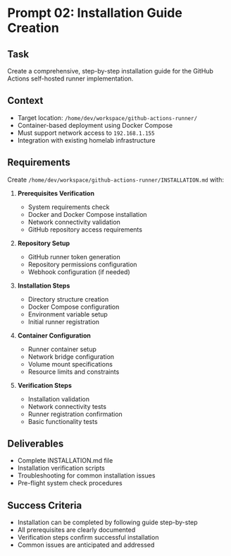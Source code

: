 # Prompt 02: Installation Guide Creation

## Task
Create a comprehensive, step-by-step installation guide for the GitHub Actions self-hosted runner implementation.

## Context
- Target location: `/home/dev/workspace/github-actions-runner/`
- Container-based deployment using Docker Compose
- Must support network access to `192.168.1.155`
- Integration with existing homelab infrastructure

## Requirements
Create `/home/dev/workspace/github-actions-runner/INSTALLATION.md` with:

1. **Prerequisites Verification**
   - System requirements check
   - Docker and Docker Compose installation
   - Network connectivity validation
   - GitHub repository access requirements

2. **Repository Setup**
   - GitHub runner token generation
   - Repository permissions configuration
   - Webhook configuration (if needed)

3. **Installation Steps**
   - Directory structure creation
   - Docker Compose configuration
   - Environment variable setup
   - Initial runner registration

4. **Container Configuration**
   - Runner container setup
   - Network bridge configuration
   - Volume mount specifications
   - Resource limits and constraints

5. **Verification Steps**
   - Installation validation
   - Network connectivity tests
   - Runner registration confirmation
   - Basic functionality tests

## Deliverables
- Complete INSTALLATION.md file
- Installation verification scripts
- Troubleshooting for common installation issues
- Pre-flight system check procedures

## Success Criteria
- Installation can be completed by following guide step-by-step
- All prerequisites are clearly documented
- Verification steps confirm successful installation
- Common issues are anticipated and addressed